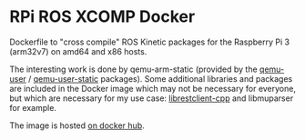 # RPi ROS XCOMP Docker
Dockerfile to "cross compile" ROS Kinetic packages for the Raspberry Pi 3 (arm32v7) on amd64 and x86 hosts.

The interesting work is done by qemu-arm-static (provided by the [qemu-user](https://packages.debian.org/sid/qemu-user) / [qemu-user-static](https://packages.debian.org/sid/qemu-user-static) packages).
Some additional libraries and packages are included in the Docker image which may not be necessary for everyone, but which are necessary for my use case:
[librestclient-cpp](https://github.com/mrtazz/restclient-cpp/) and libmuparser for example.

The image is hosted [on docker hub](https://hub.docker.com/r/gerdes/rpi_ros).
